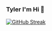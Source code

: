 ### Tyler I'm Hi 👋

[![GitHub Streak](https://github-readme-streak-stats.herokuapp.com/?user=tyler27&theme=shades-of-purple)](https://git.io/streak-stats)
